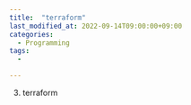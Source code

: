 ```yaml
---
title:  "terraform"
last_modified_at: 2022-09-14T09:00:00+09:00
categories:
  - Programming
tags: 
  - 

---
```


3. terraform




